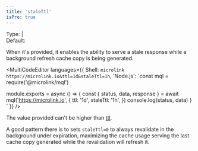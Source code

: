 ```yaml
---
title: 'staleTtl'
isPro: true
--- 
```


Type: <TypeContainer><Type children='<string>'/> | <Type children='<number>'/></TypeContainer><br/>
Default: <Type children="undefined"/>

When it's provided, it enables the ability to serve a stale response while a background refresh cache copy is being generated.

<MultiCodeEditor languages={{
  Shell: `microlink https://microlink.io&ttl=1d&staleTtl=1h`,
  'Node.js': `const mql = require('@microlink/mql')
 
module.exports = async () => {
  const { status, data, response } = await mql('https://microlink.io', {
    ttl: '1d',
    staleTtl: '1h',
  })
  console.log(status, data)
}
  `
  }} 
/>

The value provided can't be higher than [ttl](/docs/api/parameters/ttl).

A good pattern there is to sets `staleTtl=0` to always revalidate in the background under expiration, maximizing the cache usage serving the last cache copy generated while the revalidation will refresh it.
